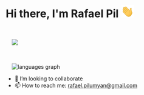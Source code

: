 <h1 align="left">Hi there, I'm Rafael Pil <img
src="https://raw.githubusercontent.com/RafaelPil/RafaelPil/refs/heads/main/Hi.gif" height="32" /></h1>

<br />

<p align="left">
    <img src="https://readme-typing-svg.demolab.com/?font=Fira+Code&pause=1000&width=435&lines=Full+Stack+Developer" />
</p>

<br/>

<p align="left">
    <img src="https://github-readme-stats.vercel.app/api/top-langs?username=rafaelpil&locale=en&hide_title=false&layout=compact&card_width=320&langs_count=5&theme=dark&hide_border=false" height="150" alt="languages graph" />
</p>

- 👀 I’m looking to collaborate
- 📫 How to reach me: rafael.pilumyan@gmail.com
